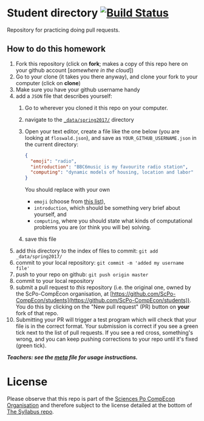 # Student directory [![Build Status](https://travis-ci.org/ScPo-CompEcon/students.svg?branch=gh-pages)](https://travis-ci.org/ScPo-CompEcon/students)

Repository for practicing doing pull requests. 

## How to do this homework

1. Fork this repository (click on **fork**; makes a copy of this repo here on your github account [*somewhere in the cloud*])
1. Go to your clone (it takes you there anyway), and clone your fork to your computer (click on **clone**)
1. Make sure you have your github username handy
1. add a `JSON` file that describes yourself:
	1. Go to wherever you cloned it this repo on your computer.
	1. navigate to the [`_data/spring2017/`](_data/) directory
	1. Open your text editor, create a file like the one below (you are looking at `floswald.json`), and save as `YOUR_GITHUB_USERNAME.json` in the current directory:

		```json
		{
		  "emoji": "radio",
		  "introduction": "BBC6music is my favourite radio station",
		  "computing": "dynamic models of housing, location and labor"
		}
		```
		You should replace with your own 
		
		* `emoji` (choose from [this list](http://www.emoji-cheat-sheet.com/)), 
		* `introduction`, which should be something very brief about yourself, and 
		* `computing`, where you should state what kinds of computational problems you are (or think you will be) solving.

	1. save this file
1. add this directory to the index of files to commit: `git add _data/spring2017/`
1. commit to your local repository: `git commit -m 'added my username file'`
1. push to your repo on github: `git push origin master`
1. commit to your local repository
1. submit a pull request to *this* repository (i.e. the original one, owned by the ScPo-CompEcon organisation, at [https://github.com/ScPo-CompEcon/students](https://github.com/ScPo-CompEcon/students)). You do this by clicking on the "New pull request" (PR) button on **your** fork of that repo.
1. Submitting your PR will trigger a test program which will check that your file is in the correct format. Your submission is correct if you see a green tick next to the list of pull requests. If you see a red cross, something's wrong, and you can keep pushing corrections to your repo until it's fixed (green tick).



***Teachers: see the [meta](meta.md) file for usage instructions.***


# License

Please observe that this repo is part of the [Sciences Po CompEcon Organisation](https://github.com/ScPo-CompEcon) and therefore subject to the license detailed at the bottom of [The Syllabus repo](https://github.com/ScPo-CompEcon/Syllabus).
